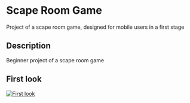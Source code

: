# Scape Room Game

Project of a scape room game, designed for mobile users in a first stage

## Description

Beginner project of a scape room game

## First look

[![First look](https://img.youtube.com/vi/qrdy5z4WC_s/0.jpg)](https://www.youtube.com/watch?v=qrdy5z4WC_s)
